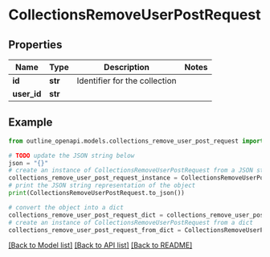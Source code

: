 # CollectionsRemoveUserPostRequest


## Properties

Name | Type | Description | Notes
------------ | ------------- | ------------- | -------------
**id** | **str** | Identifier for the collection | 
**user_id** | **str** |  | 

## Example

```python
from outline_openapi.models.collections_remove_user_post_request import CollectionsRemoveUserPostRequest

# TODO update the JSON string below
json = "{}"
# create an instance of CollectionsRemoveUserPostRequest from a JSON string
collections_remove_user_post_request_instance = CollectionsRemoveUserPostRequest.from_json(json)
# print the JSON string representation of the object
print(CollectionsRemoveUserPostRequest.to_json())

# convert the object into a dict
collections_remove_user_post_request_dict = collections_remove_user_post_request_instance.to_dict()
# create an instance of CollectionsRemoveUserPostRequest from a dict
collections_remove_user_post_request_from_dict = CollectionsRemoveUserPostRequest.from_dict(collections_remove_user_post_request_dict)
```
[[Back to Model list]](../README.md#documentation-for-models) [[Back to API list]](../README.md#documentation-for-api-endpoints) [[Back to README]](../README.md)


